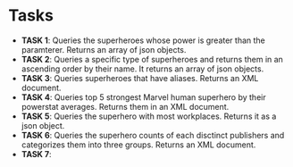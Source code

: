 # Tasks

* **TASK 1**: Queries the superheroes whose power is greater than the paramterer. Returns an array of json objects.
* **TASK 2**: Queries a specific type of superheroes and returns them in an ascending order by their name. It returns an array of json objects.
* **TASK 3**: Queries superheroes that have aliases. Returns an XML document.
* **TASK 4**: Queries top 5 strongest Marvel human superhero by their powerstat averages. Returns them in an XML document. 
* **TASK 5**: Queries the superhero with most workplaces. Returns it as a json object. 
* **TASK 6**: Queries the superhero counts of each disctinct publishers and categorizes them into three groups. Returns an XML document.
* **TASK 7**:    
 
